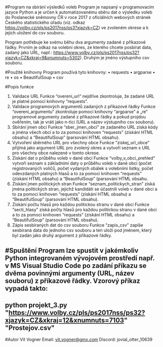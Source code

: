 #Program na sbírání výsledků voleb
Program je napsaný v programovacím jazyce Python a je určen k automatizovanému sběru dat o výsledku voleb do Poslanecké sněmovny ČR v roce 2017 z oficiálních webových stránek Českého statistického úřadu (viz. odkaz https://volby.cz/pls/ps2017nss/ps3?xjazyk=CZ) ve zvoleném okrese a k jejich uložení do csv souboru.
 
Program potřebuje ke svému běhu dva argumenty zadané z příkazové řádky. Prvním je odkaz na volební okres, ze kterého chcete posbírat data, zadaný jako URL, např.: https://www.volby.cz/pls/ps2017nss/ps32?xjazyk=CZ&xkraj=9&xnumnuts=5302). Druhým je jméno výstupního csv souboru.

#Použité knihovny
Program používá tyto knihovny:
• requests
• argparse
• re
• os
• BeautifulSoup
• csv

#Popis funkce
1. Validace URL
Funkce “overeni_url“ nejdříve zkontroluje, že zadané URL je platné pomocí knihovny “requests”.
2. Validace programových argumentů zadaných z příkazové řádky
Funkce “overeni_argumentu“ zkontroluje pomocí knihovny “argparse” a „re“ programové argumenty zadané z příkazové řádky a pokud projdou ověřením, tak je vrátí jako n-tici (URL a název výstupního csv souboru).
3. Sbírání jmen obcí
Funkce “sber_jmen_obci” ze zadaného URL získá kódy a jména všech obcí a to za pomoci knihoven “requests” (získání HTML obsahu) a “BeautifulSoup” (parsování HTML obsahu).
4. Vytvoření sběrného URL pro všechny obce
Funkce “ziskej_url_obce” přijímá jako argument URL pro zvolený okres a vytvoří seznam s URL pro všechny obce nalezené v tomto okrese.
5. Získání dat o průběhu voleb v dané obci
Funkce “volby_v_obci_prehled“ vytvoří seznam s základními daty o průběhu voleb v dané obci (počet registrovaných voličů, počet vydaných obálek s volebními lístky, počet odevzdaných platných hlasů a to za pomoci knihoven “requests” (získání HTML obsahu) a “BeautifulSoup” (parsování HTML obsahu.
6. Získání jmen politických stran
Funkce “seznam_politickych_stran” získá jména politických stran, jejichž kandidáti se účastnili voleb v dané obci a to za pomoci knihoven “requests” (získání HTML obsahu) a “BeautifulSoup” (parsování HTML obsahu).
7. Získání počtu hlasů pro každou politickou stranu v dané obci
Funkce “secti_hlasy” získá počty hlasů pro každou politickou stranu v dané obci a to za pomoci knihoven “requests” (získání HTML obsahu) a “BeautifulSoup” (parsování HTML obsahu).
8. Zápis sesbíraných dat do csv souboru
Funkce “zapis_csv” zapíše sesbíraná data do jednoho csv souboru a ten uloží pod jménem, který byl zadán jako druhý argument z příkazové řádky.

#Spuštění
Program lze spustit v jakémkoliv Python integrovaném vývojovém prostředí např. v MS Visual Studio Code po zadání příkazu se dvěma povinnými argumenty (URL, název souboru) z příkazové řádky.
Vzorový příkaz vypadá takto:
-------------------------------------------------------------------------
python projekt_3.py "https://www.volby.cz/pls/ps2017nss/ps32?xjazyk=CZ&xkraj=12&xnumnuts=7103" "Prostejov.csv"
-------------------------------------------------------------------------

#Autor
Vít Vogner
Email: vit.vogner@gmx.com
Discord: jovial_otter_10639
